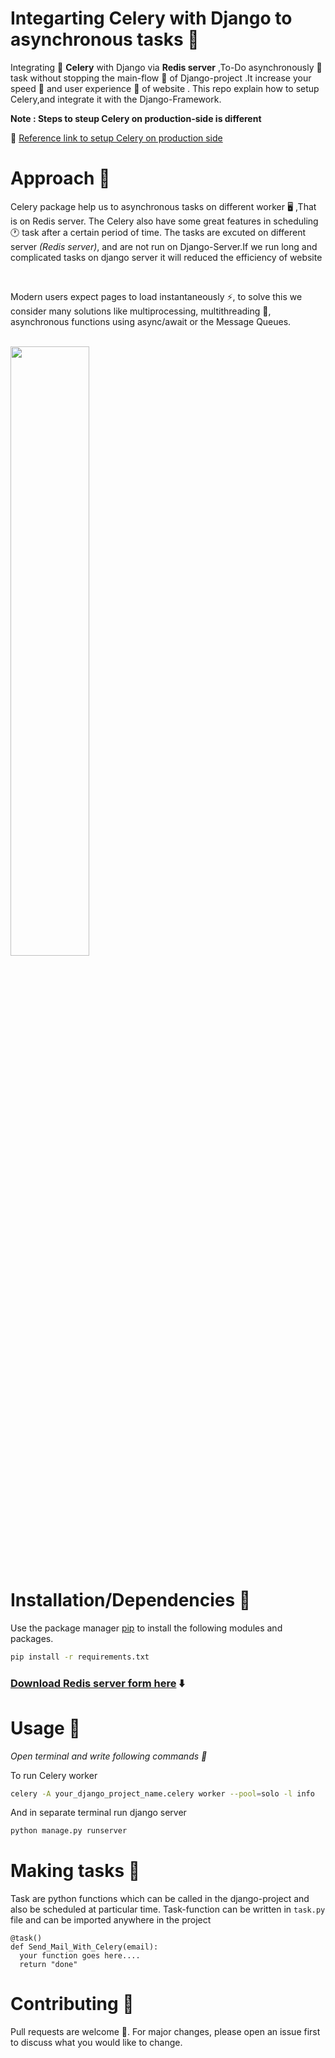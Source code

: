 # Integarting Celery with Django to asynchronous tasks 📃
Integrating 🔗 **Celery** with Django via **Redis server** ,To-Do asynchronously 👀task without stopping the main-flow 📃 of Django-project .It increase your speed 🚀 and user experience 🤵 of website .
This repo explain how to setup Celery,and integrate it with the Django-Framework.

**Note : Steps to steup Celery on production-side is different**
<br>

🏁 [Reference link to setup Celery on production side](https://medium.com/koko-networks/a-complete-guide-to-production-ready-celery-configuration-5777780b3166)

# Approach 🏁
Celery package help us to asynchronous tasks on different worker 🖥️ ,That is on Redis server. The Celery also have some great features in scheduling 🕐 task after a certain period of time.
The tasks are excuted on different server *(Redis server)*, and are not run on Django-Server.If we run long and complicated tasks on django server it will reduced the efficiency of website

<br>

Modern users expect pages to load instantaneously ⚡, to solve this we consider many solutions like multiprocessing, multithreading 🧵, asynchronous functions using async/await or the Message Queues.

<br>

<img src="https://miro.medium.com/max/1050/0*ppAh-AtPSXGbUAvE.png" style="height:50%;width:50%;">

# Installation/Dependencies 💾

Use the package manager [pip](https://pip.pypa.io/en/stable/) to install the following modules and packages. 

```bash
pip install -r requirements.txt
```

### [Download Redis server form here](https://download.redis.io/releases/redis-6.2.6.tar.gz) ⬇️ 

# Usage 🔭

*Open terminal and write following commands 📝*


To run Celery worker
```bash
celery -A your_django_project_name.celery worker --pool=solo -l info
```
And in separate terminal run django server
```bash
python manage.py runserver
```
# Making tasks 📖
Task are python functions which can be called in the django-project and also be scheduled at particular time.
Task-function can be written in `task.py` file and can be imported anywhere in the project

```
@task()
def Send_Mail_With_Celery(email):
  your function goes here....
  return "done"
```

# Contributing 🤵
Pull requests are welcome 🖤. For major changes, please open an issue first to discuss what you would like to change.
